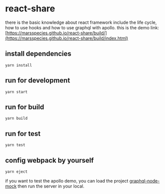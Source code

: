 # react-share
there is the basic knowledge about react framework include the life cycle, how to use hooks and how to use graphql with apollo.
this is the demo link: [https://marsspecies.github.io/react-share/build/](https://marsspecies.github.io/react-share/build/index.html)

## install dependencies
```
yarn install
```

## run for development
```
yarn start
```

## run for build
```
yarn build
```

## run for test
```
yarn test
```

## config webpack by yourself
```
yarn eject
```

if you want to test the apollo demo, you can load the project [graphql-node-mock](https://github.com/marsspecies/graphql-node-mock) then run the server in your local.